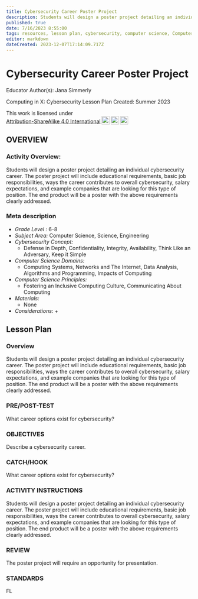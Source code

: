 ```yaml
---
title: Cybersecurity Career Poster Project
description: Students will design a poster project detailing an individual cybersecurity career.  The poster project will include educational requirements, basic job responsibilities, ways the career contributes to overall cybersecurity, salary expectations, and example companies that are looking for this type of position.  The end product will be a poster with the above requirements clearly addressed.
published: true
date: 7/16/2023 8:55:00
tags: resources, lesson plan, cybersecurity, computer science, Computer Science, Science, Engineering 
editor: markdown
dateCreated: 2023-12-07T17:14:09.717Z
---
```

# Cybersecurity Career Poster Project


Educator Author(s): Jana Simmerly


Computing in X: Cybersecurity Lesson Plan 
Created: Summer 2023


<p xmlns:cc="http://creativecommons.org/ns#" >This work is licensed under <a href="http://creativecommons.org/licenses/by-sa/4.0/?ref=chooser-v1" target="_blank" rel="license noopener noreferrer" style="display:inline-block;">Attribution-ShareAlike 4.0 International<img style="height:22px!important;margin-left:3px;vertical-align:text-bottom;" src="https://mirrors.creativecommons.org/presskit/icons/cc.svg?ref=chooser-v1"><img style="height:22px!important;margin-left:3px;vertical-align:text-bottom;" src="https://mirrors.creativecommons.org/presskit/icons/by.svg?ref=chooser-v1"><img style="height:22px!important;margin-left:3px;vertical-align:text-bottom;" src="https://mirrors.creativecommons.org/presskit/icons/sa.svg?ref=chooser-v1"></a></p>





## OVERVIEW


### Activity Overview:  
Students will design a poster project detailing an individual cybersecurity career.  The poster project will include educational requirements, basic job responsibilities, ways the career contributes to overall cybersecurity, salary expectations, and example companies that are looking for this type of position.  The end product will be a poster with the above requirements clearly addressed.


### Meta description
+ *Grade Level :* 6-8 
+ *Subject Area:* Computer Science, Science, Engineering 
+ *Cybersecurity Concept:* 
   + Defense in Depth, Confidentiality, Integrity, Availability, Think Like an Adversary, Keep it Simple
+ *Computer Science Domains:*
   + Computing Systems, Networks and The Internet, Data Analysis, Algorithms and Programming, Impacts of Computing
+ *Computer Science Principles:*
   + Fostering an Inclusive Computing Culture, Communicating About Computing
+ *Materials:* 
   + None
+ *Considerations:*
   + 


## Lesson Plan
### Overview
Students will design a poster project detailing an individual cybersecurity career.  The poster project will include educational requirements, basic job responsibilities, ways the career contributes to overall cybersecurity, salary expectations, and example companies that are looking for this type of position.  The end product will be a poster with the above requirements clearly addressed.


### PRE/POST-TEST
What career options exist for cybersecurity?


### OBJECTIVES
Describe a cybersecurity career.


### CATCH/HOOK
What career options exist for cybersecurity?


### ACTIVITY INSTRUCTIONS
Students will design a poster project detailing an individual cybersecurity career.  The poster project will include educational requirements, basic job responsibilities, ways the career contributes to overall cybersecurity, salary expectations, and example companies that are looking for this type of position.  The end product will be a poster with the above requirements clearly addressed.






### REVIEW
The poster project will require an opportunity for presentation.


### STANDARDS        


FL
